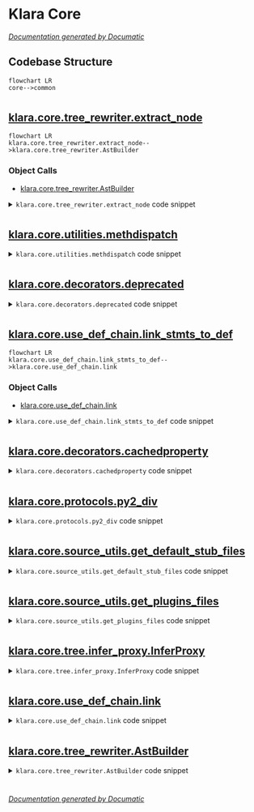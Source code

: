 # Klara Core

[_Documentation generated by Documatic_](https://www.documatic.com)

<!---Documatic-section-Codebase Structure-start--->
## Codebase Structure

<!---Documatic-block-system_architecture-start--->
```mermaid
flowchart LR
core-->common
```
<!---Documatic-block-system_architecture-end--->

# #
<!---Documatic-section-Codebase Structure-end--->

<!---Documatic-section-klara.core.tree_rewriter.extract_node-start--->
## [klara.core.tree_rewriter.extract_node](7-klara_core.md#klara.core.tree_rewriter.extract_node)

<!---Documatic-section-extract_node-start--->
```mermaid
flowchart LR
klara.core.tree_rewriter.extract_node-->klara.core.tree_rewriter.AstBuilder
```

### Object Calls

* [klara.core.tree_rewriter.AstBuilder](7-klara_core.md#klara.core.tree_rewriter.AstBuilder)

<!---Documatic-block-klara.core.tree_rewriter.extract_node-start--->
<details>
	<summary><code>klara.core.tree_rewriter.extract_node</code> code snippet</summary>

```python
def extract_node(code, py2=False):
    requested_lines = {}
    for (idx, line) in enumerate(code.splitlines()):
        match = re.match('.*{}\\s*(?P<name>\\w*)\\s*\\(*(?P<member>\\w*)\\)*'.format(_STATEMENT_SELECTOR), line.strip())
        if match:
            name = match.group('name')
            member = match.group('member')
            requested_lines[idx + 1] = (name, member)
    tree = AstBuilder(py2).string_build(code)
    if not tree.body:
        raise ValueError('Empty tree, cannot extract.')
    if not requested_lines:
        return (tree, tree)
    statement_extractor = ssa_visitors.StatementExprExtractor(requested_lines)
    value = statement_extractor.extract(tree)
    return (tree, value)
```
</details>
<!---Documatic-block-klara.core.tree_rewriter.extract_node-end--->
<!---Documatic-section-extract_node-end--->

# #
<!---Documatic-section-klara.core.tree_rewriter.extract_node-end--->

<!---Documatic-section-klara.core.utilities.methdispatch-start--->
## [klara.core.utilities.methdispatch](7-klara_core.md#klara.core.utilities.methdispatch)

<!---Documatic-section-methdispatch-start--->
<!---Documatic-block-klara.core.utilities.methdispatch-start--->
<details>
	<summary><code>klara.core.utilities.methdispatch</code> code snippet</summary>

```python
def methdispatch(func):
    dispatcher = singledispatch(func)

    def wrapper(*args, **kw):
        return dispatcher.dispatch(args[1].__class__)(*args, **kw)
    wrapper.register = dispatcher.register
    update_wrapper(wrapper, func)
    return wrapper
```
</details>
<!---Documatic-block-klara.core.utilities.methdispatch-end--->
<!---Documatic-section-methdispatch-end--->

# #
<!---Documatic-section-klara.core.utilities.methdispatch-end--->

<!---Documatic-section-klara.core.decorators.deprecated-start--->
## [klara.core.decorators.deprecated](7-klara_core.md#klara.core.decorators.deprecated)

<!---Documatic-section-deprecated-start--->
<!---Documatic-block-klara.core.decorators.deprecated-start--->
<details>
	<summary><code>klara.core.decorators.deprecated</code> code snippet</summary>

```python
def deprecated(func):

    @functools.wraps(func)
    def new_func(*args, **kwargs):
        warnings.simplefilter('always', DeprecationWarning)
        warnings.warn('Call to deprecated function {}.'.format(func.__name__), category=DeprecationWarning, stacklevel=2)
        warnings.simplefilter('default', DeprecationWarning)
        return func(*args, **kwargs)
    return new_func
```
</details>
<!---Documatic-block-klara.core.decorators.deprecated-end--->
<!---Documatic-section-deprecated-end--->

# #
<!---Documatic-section-klara.core.decorators.deprecated-end--->

<!---Documatic-section-klara.core.use_def_chain.link_stmts_to_def-start--->
## [klara.core.use_def_chain.link_stmts_to_def](7-klara_core.md#klara.core.use_def_chain.link_stmts_to_def)

<!---Documatic-section-link_stmts_to_def-start--->
```mermaid
flowchart LR
klara.core.use_def_chain.link_stmts_to_def-->klara.core.use_def_chain.link
```

### Object Calls

* [klara.core.use_def_chain.link](7-klara_core.md#klara.core.use_def_chain.link)

<!---Documatic-block-klara.core.use_def_chain.link_stmts_to_def-start--->
<details>
	<summary><code>klara.core.use_def_chain.link_stmts_to_def</code> code snippet</summary>

```python
def link_stmts_to_def(ssa, allow_uninitialized=False, target_phi=False):
    if target_phi is True and ssa.statement().is_phi is True or (target_phi is False and ssa.statement().is_phi is False):
        DefUseLinker.link(ssa, allow_uninitialized)
```
</details>
<!---Documatic-block-klara.core.use_def_chain.link_stmts_to_def-end--->
<!---Documatic-section-link_stmts_to_def-end--->

# #
<!---Documatic-section-klara.core.use_def_chain.link_stmts_to_def-end--->

<!---Documatic-section-klara.core.decorators.cachedproperty-start--->
## [klara.core.decorators.cachedproperty](7-klara_core.md#klara.core.decorators.cachedproperty)

<!---Documatic-section-cachedproperty-start--->
<!---Documatic-block-klara.core.decorators.cachedproperty-start--->
<details>
	<summary><code>klara.core.decorators.cachedproperty</code> code snippet</summary>

```python
class cachedproperty:
    __slots__ = ('wrapped',)

    def __init__(self, wrapped):
        try:
            wrapped.__name__
        except AttributeError as exc:
            raise TypeError('%s must have a __name__ attribute' % wrapped) from exc
        self.wrapped = wrapped

    @property
    def __doc__(self):
        doc = getattr(self.wrapped, '__doc__', None)
        return '<wrapped by the cachedproperty decorator>%s' % ('\n%s' % doc if doc else '')

    def __get__(self, inst, objtype=None):
        if inst is None:
            return self
        val = self.wrapped(inst)
        setattr(inst, self.wrapped.__name__, val)
        return val
```
</details>
<!---Documatic-block-klara.core.decorators.cachedproperty-end--->
<!---Documatic-section-cachedproperty-end--->

# #
<!---Documatic-section-klara.core.decorators.cachedproperty-end--->

<!---Documatic-section-klara.core.protocols.py2_div-start--->
## [klara.core.protocols.py2_div](7-klara_core.md#klara.core.protocols.py2_div)

<!---Documatic-section-py2_div-start--->
<!---Documatic-block-klara.core.protocols.py2_div-start--->
<details>
	<summary><code>klara.core.protocols.py2_div</code> code snippet</summary>

```python
def py2_div(a, b):
    if any((type(i) is float for i in (a, b))):
        return a / b
    else:
        return a // b
```
</details>
<!---Documatic-block-klara.core.protocols.py2_div-end--->
<!---Documatic-section-py2_div-end--->

# #
<!---Documatic-section-klara.core.protocols.py2_div-end--->

<!---Documatic-section-klara.core.source_utils.get_default_stub_files-start--->
## [klara.core.source_utils.get_default_stub_files](7-klara_core.md#klara.core.source_utils.get_default_stub_files)

<!---Documatic-section-get_default_stub_files-start--->
<!---Documatic-block-klara.core.source_utils.get_default_stub_files-start--->
<details>
	<summary><code>klara.core.source_utils.get_default_stub_files</code> code snippet</summary>

```python
def get_default_stub_files():
    results = []
    for module in os.listdir(PLUGINS_DIR):
        if module.endswith('.pyi'):
            results.append(os.path.join(PLUGINS_DIR, module))
    return results
```
</details>
<!---Documatic-block-klara.core.source_utils.get_default_stub_files-end--->
<!---Documatic-section-get_default_stub_files-end--->

# #
<!---Documatic-section-klara.core.source_utils.get_default_stub_files-end--->

<!---Documatic-section-klara.core.source_utils.get_plugins_files-start--->
## [klara.core.source_utils.get_plugins_files](7-klara_core.md#klara.core.source_utils.get_plugins_files)

<!---Documatic-section-get_plugins_files-start--->
<!---Documatic-block-klara.core.source_utils.get_plugins_files-start--->
<details>
	<summary><code>klara.core.source_utils.get_plugins_files</code> code snippet</summary>

```python
def get_plugins_files():
    results = []
    for module in os.listdir(PLUGINS_DIR):
        if module.endswith('.py'):
            results.append(os.path.join(PLUGINS_DIR, module))
    return results
```
</details>
<!---Documatic-block-klara.core.source_utils.get_plugins_files-end--->
<!---Documatic-section-get_plugins_files-end--->

# #
<!---Documatic-section-klara.core.source_utils.get_plugins_files-end--->

<!---Documatic-section-klara.core.tree.infer_proxy.InferProxy-start--->
## [klara.core.tree.infer_proxy.InferProxy](7-klara_core.md#klara.core.tree.infer_proxy.InferProxy)

<!---Documatic-section-InferProxy-start--->
<!---Documatic-block-klara.core.tree.infer_proxy.InferProxy-start--->
<details>
	<summary><code>klara.core.tree.infer_proxy.InferProxy</code> code snippet</summary>

```python
class InferProxy(nodes.Const):
    _fields = ()

    def __init__(self, value=None):
        super(InferProxy, self).__init__(value)
        self._infer_binop = self._default_op
        self._infer_comp_op = self._default_op
        self._hash = None

    def dunder_lookup(self, method):
        if method is not None:
            method = self._convert_dunder(method)
            return getattr(self, method)

    def _default_op(self, op: str, other: inference.InferenceResult, method_name: str, context=None, self_result=inference.InferenceResult):
        method = self.dunder_lookup(method_name)
        if method and other.status:
            res = method(other.result)
            res = res + other + self_result
            yield res
        else:
            MANAGER.logger.warning('Z3', 'Error in inferring of node: {}, op: {}, other: {}'.format(self, op, other.result))
            yield inference.InferenceResult.load_result(nodes.Uninferable(), inference_results=(other, self_result))

    def _infer_builtins(self, builtin: str, context):
        method = self.dunder_lookup('__' + builtin + '__')
        if method:
            yield method()
        else:
            MANAGER.logger.warning('Z3', 'Builtin function {} not defined in class: {}', builtin, str(type(self)))
            yield inference.InferenceResult.load_result(nodes.Uninferable())

    def _infer_unaryop(self, op, method_name, context=None):

        def fail():
            MANAGER.logger.warning('Z3', 'unary operation: {} failed on Z3 value: {}', op, self.value)
        method = self.dunder_lookup(method_name)
        if op == 'not':
            method = self.dunder_lookup('__not_bool__')
            if method:
                yield from method()
            else:
                fail()
                yield inference.InferenceResult.load_result(nodes.Uninferable())
        elif method:
            res = method()
            yield res
        else:
            fail()
            yield inference.InferenceResult.load_result(nodes.Uninferable())

    def _infer_bool(self, context=None):
        method = self.dunder_lookup('__bool__')
        if method:
            yield from method()
        else:
            MANAGER.logger.warning('Z3', 'bool operation failed on Z3 value: {}', self.value)
            yield inference.InferenceResult.load_result(nodes.Uninferable())

    def to_ast(self) -> ast.AST:
        """
        Specify how to convert this node to ast expression, to be used as test case comparison
        :return: ast node
        """
        return super(InferProxy, self).to_ast()

    @staticmethod
    def _convert_dunder(dunder: str):
        """
        convert dunder method string to klara's specification
        :param dunder: dunder method in string, e.g. __str__
        :return: converted dunder
        """
        return '__k_' + dunder[2:]

    def __iter__(self):
        return self

    def __next__(self):
        raise StopIteration

    def _infer(self, context=None):
        yield inference.InferenceResult.load_result(self, substituted=True)

    def infer(self, context=None, inferred_attr=None):
        if not context or not context.model:
            yield inference.InferenceResult.load_result(self, substituted=True)
        else:
            yield from self._infer(context)

    def get_return_type(self):
        return type(None)

    def hash(self):
        return hash(self.value)

    def __hash__(self):
        if self._hash is not None:
            return self._hash
        self._hash = self.hash()
        return self._hash
```
</details>
<!---Documatic-block-klara.core.tree.infer_proxy.InferProxy-end--->
<!---Documatic-section-InferProxy-end--->

# #
<!---Documatic-section-klara.core.tree.infer_proxy.InferProxy-end--->

<!---Documatic-section-klara.core.use_def_chain.link-start--->
## [klara.core.use_def_chain.link](7-klara_core.md#klara.core.use_def_chain.link)

<!---Documatic-section-link-start--->
<!---Documatic-block-klara.core.use_def_chain.link-start--->
<details>
	<summary><code>klara.core.use_def_chain.link</code> code snippet</summary>

```python
def link(node):
    if not node.is_name_constant():
        try:
            def_stmt = node.instance().locals.get(node.get_var_repr())
            node.links = def_stmt
        except (exceptions.InstanceNotExistError, NotImplementedError, AttributeError):
            pass
```
</details>
<!---Documatic-block-klara.core.use_def_chain.link-end--->
<!---Documatic-section-link-end--->

# #
<!---Documatic-section-klara.core.use_def_chain.link-end--->

<!---Documatic-section-klara.core.tree_rewriter.AstBuilder-start--->
## [klara.core.tree_rewriter.AstBuilder](7-klara_core.md#klara.core.tree_rewriter.AstBuilder)

<!---Documatic-section-AstBuilder-start--->
<!---Documatic-block-klara.core.tree_rewriter.AstBuilder-start--->
<details>
	<summary><code>klara.core.tree_rewriter.AstBuilder</code> code snippet</summary>

```python
class AstBuilder:

    def __init__(self, py2=False, tree_rewriter=None):
        self._py2 = py2
        self._tree_rewriter = tree_rewriter or TreeRewriter

    def string_build(self, ast_str, name='', **kwargs):
        old_tree = _ast.parse(dedent(ast_str), self._py2)
        return self._tree_rewriter(parser_mod=_ast.get_parser_module(), py2=self._py2, **kwargs).visit_module(old_tree, name=name)

    def file_build(self, file_path, relative=False, **kwargs):
        fp = pathlib.Path(file_path)
        return self.string_build(fp.read_text(), **kwargs)
```
</details>
<!---Documatic-block-klara.core.tree_rewriter.AstBuilder-end--->
<!---Documatic-section-AstBuilder-end--->

# #
<!---Documatic-section-klara.core.tree_rewriter.AstBuilder-end--->

[_Documentation generated by Documatic_](https://www.documatic.com)